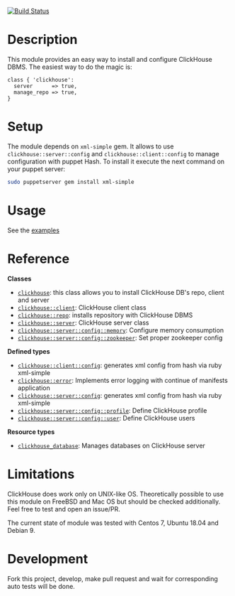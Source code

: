 [![Build Status](https://travis-ci.org/innogames/puppet-clickhouse.svg?branch=master)](https://travis-ci.org/innogames/puppet-clickhouse)
# Description
This module provides an easy way to install and configure ClickHouse DBMS. The easiest way to do the magic is:
```puppet
class { 'clickhouse':
  server      => true,
  manage_repo => true,
}
```

# Setup
The module depends on `xml-simple` gem. It allows to use `clickhouse::server::config` and `clickhouse::client::config` to manage configuration with puppet Hash. To install it execute the next command on your puppet server:
```bash
sudo puppetserver gem install xml-simple
```

# Usage
See the [examples](./REFERENCE.md#examples)

# Reference

**Classes**

* [`clickhouse`](./REFERENCE.md#clickhouse): this class allows you to install ClickHouse DB's repo, client and server
* [`clickhouse::client`](./REFERENCE.md#clickhouseclient): ClickHouse client class
* [`clickhouse::repo`](./REFERENCE.md#clickhouserepo): installs repository with ClickHouse DBMS
* [`clickhouse::server`](./REFERENCE.md#clickhouseserver): ClickHouse server class
* [`clickhouse::server::config::memory`](./REFERENCE.md#clickhouseserverconfigmemory): Configure memory consumption
* [`clickhouse::server::config::zookeeper`](./REFERENCE.md#clickhouseserverconfigzookeeper): Set proper zookeeper config

**Defined types**

* [`clickhouse::client::config`](./REFERENCE.md#clickhouseclientconfig): generates xml config from hash via ruby xml-simple
* [`clickhouse::error`](./REFERENCE.md#clickhouseerror): Implements error logging with continue of manifests application
* [`clickhouse::server::config`](./REFERENCE.md#clickhouseserverconfig): generates xml config from hash via ruby xml-simple
* [`clickhouse::server::config::profile`](./REFERENCE.md#clickhouseserverconfigprofile): Define ClickHouse profile
* [`clickhouse::server::config::user`](./REFERENCE.md#clickhouseserverconfiguser): Define ClickHouse users

**Resource types**

* [`clickhouse_database`](./REFERENCE.md#clickhouse_database): Manages databases on ClickHouse server

# Limitations
ClickHouse does work only on UNIX-like OS. Theoretically possible to use this module on FreeBSD and Mac OS but should be checked additionally. Feel free to test and open an issue/PR.

The current state of module was tested with Centos 7, Ubuntu 18.04 and Debian 9.

# Development
Fork this project, develop, make pull request and wait for corresponding auto tests will be done.
